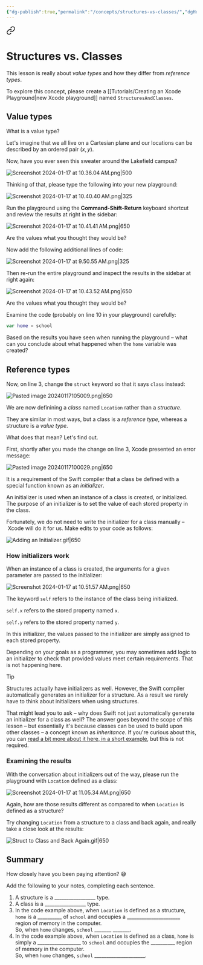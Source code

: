 ```yaml
---
{"dg-publish":true,"permalink":"/concepts/structures-vs-classes/","dgHomeLink":true,"dgShowToc":true}
---
```



<div class="transclusion internal-embed is-loaded"><a class="markdown-embed-link" href="/public/structures-vs-classes/" aria-label="Open link"><svg xmlns="http://www.w3.org/2000/svg" width="24" height="24" viewBox="0 0 24 24" fill="none" stroke="currentColor" stroke-width="2" stroke-linecap="round" stroke-linejoin="round" class="svg-icon lucide-link"><path d="M10 13a5 5 0 0 0 7.54.54l3-3a5 5 0 0 0-7.07-7.07l-1.72 1.71"></path><path d="M14 11a5 5 0 0 0-7.54-.54l-3 3a5 5 0 0 0 7.07 7.07l1.71-1.71"></path></svg></a><div class="markdown-embed">




# Structures vs. Classes

This lesson is really about *value types* and how they differ from *reference types*.

To explore this concept, please create a [[Tutorials/Creating an Xcode Playground\|new Xcode playground]] named `StructuresAndClasses`.
## Value types

What is a value type?

Let's imagine that we all live on a Cartesian plane and our locations can be described by an ordered pair $(x, y)$.

Now, have you ever seen this sweater around the Lakefield campus?

![Screenshot 2024-01-17 at 10.36.04 AM.png|500](/img/user/Media/Screenshot%202024-01-17%20at%2010.36.04%E2%80%AFAM.png)

Thinking of that, please type the following into your new playground:

![Screenshot 2024-01-17 at 10.40.40 AM.png|325](/img/user/Media/Screenshot%202024-01-17%20at%2010.40.40%E2%80%AFAM.png)

Run the playground using the **Command-Shift-Return** keyboard shortcut and review the results at right in the sidebar:

![Screenshot 2024-01-17 at 10.41.41 AM.png|650](/img/user/Media/Screenshot%202024-01-17%20at%2010.41.41%E2%80%AFAM.png)

Are the values what you thought they would be?

Now add the following additional lines of code:

![Screenshot 2024-01-17 at 9.50.55 AM.png|325](/img/user/Media/Screenshot%202024-01-17%20at%209.50.55%E2%80%AFAM.png)

Then re-run the entire playground and inspect the results in the sidebar at right again:

![Screenshot 2024-01-17 at 10.43.52 AM.png|650](/img/user/Media/Screenshot%202024-01-17%20at%2010.43.52%E2%80%AFAM.png)

Are the values what you thought they would be?

Examine the code (probably on line 10 in your playground) carefully:

```swift
var home = school
```

Based on the results you have seen when running the playground – what can you conclude about what happened when the `home` variable was created?
## Reference types

Now, on line 3, change the `struct` keyword so that it says `class` instead:

![Pasted image 20240117105009.png|650](/img/user/Media/Pasted%20image%2020240117105009.png)

We are now definining a *class* named `Location` rather than a *structure*. 

They are similar in most ways, but a class is a *reference type*, whereas a structure is a *value type*.

What does that mean? Let's find out.

First, shortly after you made the change on line 3, Xcode presented an error message:

![Pasted image 20240117100029.png|650](/img/user/Media/Pasted%20image%2020240117100029.png)

It is a requirement of the Swift compiler that a class be defined with a special function known as an *initializer*.

An initializer is used when an instance of a class is created, or initialized. The purpose of an initializer is to set the value of each stored property in the class.

Fortunately, we do not need to write the initializer for a class manually – Xcode will do it for us. Make edits to your code as follows:

![Adding an Initializer.gif|650](/img/user/Media/Adding%20an%20Initializer.gif)

### How initializers work

When an instance of a class is created, the arguments for a given parameter are passed to the initializer:

![Screenshot 2024-01-17 at 10.51.57 AM.png|650](/img/user/Media/Screenshot%202024-01-17%20at%2010.51.57%E2%80%AFAM.png)

The keyword `self` refers to the instance of the class being initialized.

`self.x` refers to the stored property named `x`.

`self.y` refers to the stored property named `y`.

In this initializer, the values passed to the initializer are simply assigned to each stored property.

Depending on your goals as a programmer, you may sometimes add logic to an initializer to check that provided values meet certain requirements. That is not happening here.

> [!TIP]
> 
> Structures actually have initializers as well. However, the Swift compiler automatically generates an initializer for a structure. As a result we rarely have to think about initializers when using structures.
> 
> That might lead you to ask – why does Swift not just automatically generate an initializer for a class as well? The answer goes beyond the scope of this lesson – but essentially it's because classes can be used to build upon other classes – a concept known as *inheritance*. If you're curious about this, you can [read a bit more about it here, in a short example](https://www.hackingwithswift.com/quick-start/beginners/how-to-add-initializers-for-classes), but this is not required.

### Examining the results

With the conversation about initializers out of the way, please run the playground with `Location` defined as a class:

![Screenshot 2024-01-17 at 11.05.34 AM.png|650](/img/user/Media/Screenshot%202024-01-17%20at%2011.05.34%E2%80%AFAM.png)

Again, how are those results different as compared to when `Location` is defined as a structure?

Try changing `Location` from a structure to a class and back again, and really take a close look at the results:

![Struct to Class and Back Again.gif|650](/img/user/Media/Struct%20to%20Class%20and%20Back%20Again.gif)

## Summary

How closely have you been paying attention? 😅

Add the following to your notes, completing each sentence.

1. A structure is a &#x5f;&#x5f;&#x5f;&#x5f;&#x5f;&#x5f;&#x5f;&#x5f;&#x5f;&#x5f;&#x5f;&#x5f;&#x5f;&#x5f;&#x5f;&#x5f;&#x5f; type.
   <br/>
2. A class is a &#x5f;&#x5f;&#x5f;&#x5f;&#x5f;&#x5f;&#x5f;&#x5f;&#x5f;&#x5f;&#x5f;&#x5f;&#x5f;&#x5f;&#x5f;&#x5f;&#x5f; type.
   <br/>
3. In the code example above, when `Location` is defined as a structure, `home` is a &#x5f;&#x5f;&#x5f;&#x5f;&#x5f;&#x5f;&#x5f;&#x5f;&#x5f;&#x5f; of `school` and occupies a &#x5f;&#x5f;&#x5f;&#x5f;&#x5f;&#x5f;&#x5f;&#x5f;&#x5f;&#x5f;&#x5f;&#x5f;&#x5f;&#x5f;&#x5f;&#x5f;&#x5f;&#x5f;&#x5f;&#x5f;&#x5f;&#x5f; region of memory in the computer.<br/>
   So, when `home` changes, `school`  &#x5f;&#x5f;&#x5f;&#x5f;&#x5f;&#x5f;&#x5f; &#x5f;&#x5f;&#x5f;&#x5f;&#x5f;&#x5f;&#x5f;.
   <br/>
4. In the code example above, when `Location` is defined as a class, `home` is simply a &#x5f;&#x5f;&#x5f;&#x5f;&#x5f;&#x5f;&#x5f;&#x5f;&#x5f;&#x5f;&#x5f;&#x5f;&#x5f;&#x5f;&#x5f;&#x5f;&#x5f;&#x5f; to `school` and occupies the &#x5f;&#x5f;&#x5f;&#x5f;&#x5f;&#x5f;&#x5f;&#x5f;&#x5f;&#x5f; region of memory in the computer.<br/>
    So, when `home` changes, `school`  &#x5f;&#x5f;&#x5f;&#x5f;&#x5f;&#x5f;&#x5f;&#x5f;&#x5f;&#x5f;&#x5f;&#x5f;&#x5f;&#x5f;&#x5f;&#x5f;&#x5f;&#x5f;&#x5f;&#x5f;&#x5f;.
   <br/>






</div></div>

